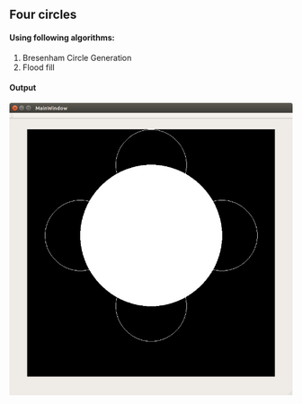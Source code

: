 ## Four circles
#### Using following algorithms:
1. Bresenham Circle Generation
1. Flood fill

#### Output
![](screenshots/4circle.png)
